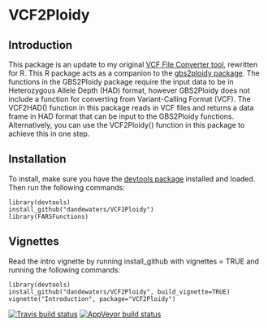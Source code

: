 # VCF2Ploidy

## Introduction

This package is an update to my original [VCF File Converter tool](https://github.com/dandewaters/VCF-File-Converter), rewritten for R. This R package acts as a companion to the [gbs2ploidy package](https://cran.r-project.org/package=gbs2ploidy). The functions in the GBS2Ploidy package require the input data to be in Heterozygous Allele Depth (HAD) format, however GBS2Ploidy does not include a function for converting from Variant-Calling Format (VCF). The VCF2HAD() function in this package reads in VCF files and returns a data frame in HAD format that can be input to the GBS2Ploidy functions. Alternatively, you can use the VCF2Ploidy() function in this package to achieve this in one step.

## Installation
 
To install, make sure you have the [devtools package](https://cran.r-project.org/package=devtools) installed and loaded. Then run the following commands:

```{r installation, eval=FALSE}
library(devtools)
install_github("dandewaters/VCF2Ploidy")
library(FARSFunctions)
```

## Vignettes

Read the intro vignette by running install_github with vignettes = TRUE and running the following commands:

```{r vignettes, eval=FALSE}
library(devtools)
install_github("dandewaters/VCF2Ploidy", build_vignette=TRUE)
vignette("Introduction", package="VCF2Ploidy")
```

<!-- badges: start -->
[![Travis build status](https://travis-ci.com/dandewaters/VCF2Ploidy.svg?branch=master)](https://travis-ci.com/dandewaters/VCF2Ploidy)
[![AppVeyor build status](https://ci.appveyor.com/api/projects/status/github/dandewaters/VCF2Ploidy?branch=master&svg=true)](https://ci.appveyor.com/project/dandewaters/VCF2Ploidy)

<!-- badges: end -->
